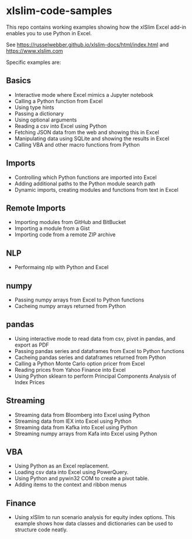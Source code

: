 # xlslim-code-samples

This repo contains working examples showing how the xlSlim Excel add-in enables you to use Python in Excel.

See https://russelwebber.github.io/xlslim-docs/html/index.html and https://www.xlslim.com

Specific examples are:

## Basics
* Interactive mode where Excel mimics a Jupyter notebook
* Calling a Python function from Excel
* Using type hints
* Passing a dictionary
* Using optional arguments
* Reading a csv into Excel using Python
* Fetching JSON data from the web and showing this in Excel
* Manipulating data using SQLite and showing the results in Excel
* Calling VBA and other macro functions from Python

## Imports
* Controlling which Python functions are imported into Excel
* Adding additional paths to the Python module search path
* Dynamic imports, creating modules and functions from text in Excel

## Remote Imports
* Importing modules from GitHub and BitBucket
* Importing a module from a Gist
* Importing code from a remote ZIP archive

## NLP
* Performaing nlp with Python and Excel

## numpy
* Passing numpy arrays from Excel to Python functions
* Cacheing numpy arrays returned from Python

## pandas
* Using interactive mode to read data from csv, pivot in pandas, and export as PDF
* Passing pandas series and dataframes from Excel to Python functions
* Cacheing pandas series and dataframes returned from Python
* Calling a Python Monte Carlo option pricer from Excel
* Reading prices from Yahoo Finance into Excel
* Using Python sklearn to perform Principal Components Analysis of Index Prices

## Streaming
* Streaming data from Bloomberg into Excel using Python
* Streaming data from IEX into Excel using Python
* Streaming data from Kafka into Excel using Python
* Streaming numpy arrays from Kafa into Excel using Python

## VBA
* Using Python as an Excel replacement. 
* Loading csv data into Excel using PowerQuery.
* Using Python and pywin32 COM to create a pivot table.
* Adding items to the context and ribbon menus

## Finance
* Using xlSlim to run scenario analysis for equity index options. This example shows how data classes and dictionaries can be used to structure code neatly.